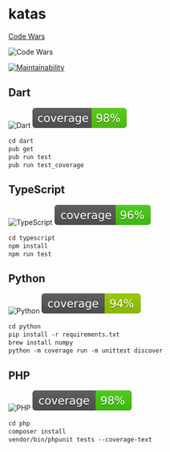 # katas

[Code Wars](http://codewars.com)

![Code Wars](https://www.codewars.com/users/n1kk0/badges/small)

[![Maintainability](https://api.codeclimate.com/v1/badges/87969e1c4438c4ffb09c/maintainability)](https://codeclimate.com/github/n1kk0/katas/maintainability)

## Dart
![Dart](https://github.com/n1kk0/katas/workflows/Dart/badge.svg)
![Coverage](https://raw.githubusercontent.com/n1kk0/katas/master/dart/coverage_badge.svg?sanitize=true)

```
cd dart
pub get
pub run test
pub run test_coverage
```

## TypeScript
![TypeScript](https://github.com/n1kk0/katas/workflows/TypeScript/badge.svg)
![Coverage](https://raw.githubusercontent.com/n1kk0/katas/master/typescript/coverage.svg?sanitize=true)

```
cd typescript
npm install
npm run test
```

## Python
![Python](https://github.com/n1kk0/katas/workflows/Python/badge.svg)
![Coverage](https://raw.githubusercontent.com/n1kk0/katas/master/python/coverage.svg?sanitize=true)

```
cd python
pip install -r requirements.txt
brew install numpy
python -m coverage run -m unittest discover
```

## PHP
![PHP](https://github.com/n1kk0/katas/workflows/PHP/badge.svg)
![Coverage](https://raw.githubusercontent.com/n1kk0/katas/master/php/coverage.svg?sanitize=true)

```
cd php
composer install
vendor/bin/phpunit tests --coverage-text
```
